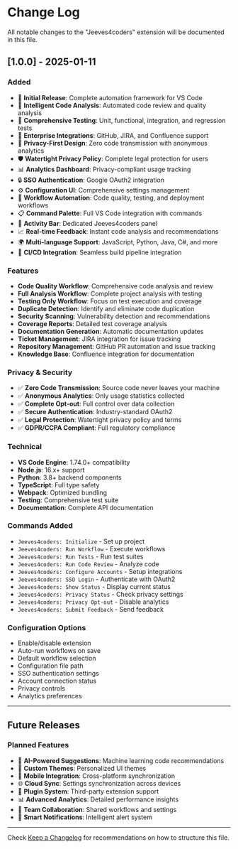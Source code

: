 # Change Log

All notable changes to the "Jeeves4coders" extension will be documented in this file.

## [1.0.0] - 2025-01-11

### Added
- 🎉 **Initial Release**: Complete automation framework for VS Code
- 🤖 **Intelligent Code Analysis**: Automated code review and quality analysis
- 🧪 **Comprehensive Testing**: Unit, functional, integration, and regression tests
- 🔗 **Enterprise Integrations**: GitHub, JIRA, and Confluence support
- 🔐 **Privacy-First Design**: Zero code transmission with anonymous analytics
- 🛡️ **Watertight Privacy Policy**: Complete legal protection for users
- 📊 **Analytics Dashboard**: Privacy-compliant usage tracking
- 🔒 **SSO Authentication**: Google OAuth2 integration
- ⚙️ **Configuration UI**: Comprehensive settings management
- 🚀 **Workflow Automation**: Code quality, testing, and deployment workflows
- 📋 **Command Palette**: Full VS Code integration with commands
- 🎯 **Activity Bar**: Dedicated Jeeves4coders panel
- 📈 **Real-time Feedback**: Instant code analysis and recommendations
- 🌍 **Multi-language Support**: JavaScript, Python, Java, C#, and more
- 🔄 **CI/CD Integration**: Seamless build pipeline integration

### Features
- **Code Quality Workflow**: Comprehensive code analysis and review
- **Full Analysis Workflow**: Complete project analysis with testing
- **Testing Only Workflow**: Focus on test execution and coverage
- **Duplicate Detection**: Identify and eliminate code duplication
- **Security Scanning**: Vulnerability detection and recommendations
- **Coverage Reports**: Detailed test coverage analysis
- **Documentation Generation**: Automatic documentation updates
- **Ticket Management**: JIRA integration for issue tracking
- **Repository Management**: GitHub PR automation and issue tracking
- **Knowledge Base**: Confluence integration for documentation

### Privacy & Security
- ✅ **Zero Code Transmission**: Source code never leaves your machine
- ✅ **Anonymous Analytics**: Only usage statistics collected
- ✅ **Complete Opt-out**: Full control over data collection
- ✅ **Secure Authentication**: Industry-standard OAuth2
- ✅ **Legal Protection**: Watertight privacy policy and terms
- ✅ **GDPR/CCPA Compliant**: Full regulatory compliance

### Technical
- **VS Code Engine**: 1.74.0+ compatibility
- **Node.js**: 16.x+ support
- **Python**: 3.8+ backend components
- **TypeScript**: Full type safety
- **Webpack**: Optimized bundling
- **Testing**: Comprehensive test suite
- **Documentation**: Complete API documentation

### Commands Added
- `Jeeves4coders: Initialize` - Set up project
- `Jeeves4coders: Run Workflow` - Execute workflows
- `Jeeves4coders: Run Tests` - Run test suites
- `Jeeves4coders: Run Code Review` - Analyze code
- `Jeeves4coders: Configure Accounts` - Setup integrations
- `Jeeves4coders: SSO Login` - Authenticate with OAuth2
- `Jeeves4coders: Show Status` - Display current status
- `Jeeves4coders: Privacy Status` - Check privacy settings
- `Jeeves4coders: Privacy Opt-out` - Disable analytics
- `Jeeves4coders: Submit Feedback` - Send feedback

### Configuration Options
- Enable/disable extension
- Auto-run workflows on save
- Default workflow selection
- Configuration file path
- SSO authentication settings
- Account connection status
- Privacy controls
- Analytics preferences

---

## Future Releases

### Planned Features
- 🔮 **AI-Powered Suggestions**: Machine learning code recommendations
- 🎨 **Custom Themes**: Personalized UI themes
- 📱 **Mobile Integration**: Cross-platform synchronization
- 🌐 **Cloud Sync**: Settings synchronization across devices
- 🔧 **Plugin System**: Third-party extension support
- 📊 **Advanced Analytics**: Detailed performance insights
- 🤝 **Team Collaboration**: Shared workflows and settings
- 🎯 **Smart Notifications**: Intelligent alert system

---

Check [Keep a Changelog](http://keepachangelog.com/) for recommendations on how to structure this file.
